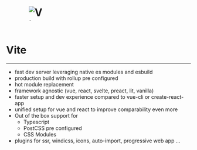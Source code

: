 # Vite ![Vite logo](/images/vite.png)

---

- fast dev server leveraging native es modules and esbuild
- production build with rollup pre configured
- hot module replacement
- framework agnostic (vue, react, svelte, preact, lit, vanilla)
- faster setup and dev experience compared to vue-cli or create-react-app
- unified setup for vue and react to improve comparability even more
- Out of the box support for 
    - Typescript
    - PostCSS pre configured
    - CSS Modules
- plugins for ssr, windicss, icons, auto-import, progressive web app ...

<style>
img {
    max-width: 40px;
    max-height: 40px;
    display: inline;
    margin-bottom: 10px;
}
</style>
